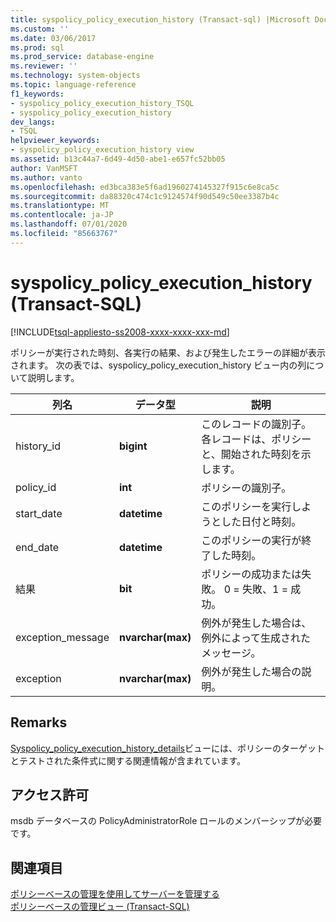```yaml
---
title: syspolicy_policy_execution_history (Transact-sql) |Microsoft Docs
ms.custom: ''
ms.date: 03/06/2017
ms.prod: sql
ms.prod_service: database-engine
ms.reviewer: ''
ms.technology: system-objects
ms.topic: language-reference
f1_keywords:
- syspolicy_policy_execution_history_TSQL
- syspolicy_policy_execution_history
dev_langs:
- TSQL
helpviewer_keywords:
- syspolicy_policy_execution_history view
ms.assetid: b13c44a7-6d49-4d50-abe1-e657fc52bb05
author: VanMSFT
ms.author: vanto
ms.openlocfilehash: ed3bca383e5f6ad1960274145327f915c6e8ca5c
ms.sourcegitcommit: da88320c474c1c9124574f90d549c50ee3387b4c
ms.translationtype: MT
ms.contentlocale: ja-JP
ms.lasthandoff: 07/01/2020
ms.locfileid: "85663767"
---
```

# <a name="syspolicy_policy_execution_history-transact-sql"></a>syspolicy_policy_execution_history (Transact-SQL)
[!INCLUDE[tsql-appliesto-ss2008-xxxx-xxxx-xxx-md](../../includes/applies-to-version/sqlserver.md)]

  ポリシーが実行された時刻、各実行の結果、および発生したエラーの詳細が表示されます。 次の表では、syspolicy_policy_execution_history ビュー内の列について説明します。  
  
|列名|データ型|説明|  
|-----------------|---------------|-----------------|  
|history_id|**bigint**|このレコードの識別子。 各レコードは、ポリシーと、開始された時刻を示します。|  
|policy_id|**int**|ポリシーの識別子。|  
|start_date|**datetime**|このポリシーを実行しようとした日付と時刻。|  
|end_date|**datetime**|このポリシーの実行が終了した時刻。|  
|結果|**bit**|ポリシーの成功または失敗。 0 = 失敗、1 = 成功。|  
|exception_message|**nvarchar(max)**|例外が発生した場合は、例外によって生成されたメッセージ。|  
|exception|**nvarchar(max)**|例外が発生した場合の説明。|  
  
## <a name="remarks"></a>Remarks  
 [Syspolicy_policy_execution_history_details](../../relational-databases/system-catalog-views/syspolicy-policy-execution-history-details-transact-sql.md)ビューには、ポリシーのターゲットとテストされた条件式に関する関連情報が含まれています。  
  
## <a name="permissions"></a>アクセス許可  
 msdb データベースの PolicyAdministratorRole ロールのメンバーシップが必要です。  
  
## <a name="see-also"></a>関連項目  
 [ポリシーベースの管理を使用してサーバーを管理する](../../relational-databases/policy-based-management/administer-servers-by-using-policy-based-management.md)   
 [ポリシーベースの管理ビュー &#40;Transact-SQL&#41;](../../relational-databases/system-catalog-views/policy-based-management-views-transact-sql.md)  
  
  
